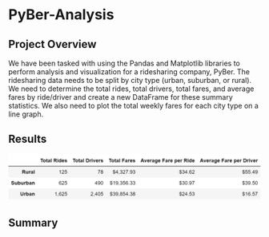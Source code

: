 # PyBer-Analysis

## Project Overview

We have been tasked with using the Pandas and Matplotlib libraries to perform analysis and visualization for a ridesharing company, PyBer. The ridesharing data needs to be split by city type (urban, suburban, or rural). We need to determine the total rides, total drivers, total fares, and average fares by ride/driver and create a new DataFrame for these summary statistics. We also need to plot the total weekly fares for each city type on a line graph.

## Results

![Summary.PNG](analysis/Summary.PNG)

## Summary

